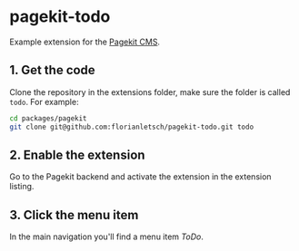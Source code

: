 # pagekit-todo

Example extension for the [Pagekit CMS](https://github.com/pagekit/pagekit).

## 1. Get the code

Clone the repository in the extensions folder, make sure the folder is called `todo`. For example:

```sh
cd packages/pagekit
git clone git@github.com:florianletsch/pagekit-todo.git todo
```

## 2. Enable the extension

Go to the Pagekit backend and activate the extension in the extension listing.

## 3. Click the menu item

In the main navigation you'll find a menu item *ToDo*.
